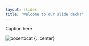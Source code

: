 ```yaml
---
layout: slides
title: "Welcome to our slide deck!"
---
```


Caption here

![boxertocat](https://octodex.github.com/images/boxertocat_octodex.jpg)
{: .center}
